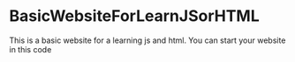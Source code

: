 # BasicWebsiteForLearnJSorHTML
This is a basic website for a learning js and html. You can start your website in this code
